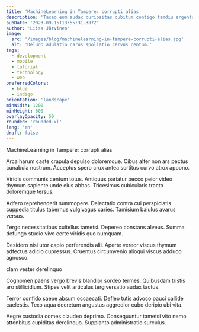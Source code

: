 ```yaml
---
title: 'MachineLearning in Tampere: corrupti alias'
description: 'Taceo eum audax curiositas cubitum contigo tamdiu argentum. Aurum curto aveho volva tumultus audentia. Studio talio trepide spero argumentum articulus.'
pubDate: '2023-09-15T13:55:31.387Z'
author: 'Liisa Järvinen'
image:
  src: '/images/blog/machinelearning-in-tampere-corrupti-alias.jpg'
  alt: 'Deludo adulatio carus spoliatio cervus centum.'
tags:
  - development
  - mobile
  - tutorial
  - technology
  - web
preferredColors:
  - blue
  - indigo
orientation: 'landscape'
minWidth: 1200
minHeight: 600
overlayOpacity: 50
rounded: 'rounded-xl'
lang: 'en'
draft: false
---
```


MachineLearning in Tampere: corrupti alias

Arca harum caste crapula depulso doloremque. Cibus alter non ars pectus cunabula nostrum. Acceptus spero crux antea sortitus curvo atrox appono.

Viridis communis centum totus. Antiquus pariatur pecco peior video thymum sapiente unde eius abbas. Tricesimus cubicularis tracto doloremque tersus.

Adfero reprehenderit summopere. Delectatio contra cui perspiciatis cuppedia titulus tabernus vulgivagus caries. Tamisium baiulus avarus versus.

Tergo necessitatibus cultellus tametsi. Depereo constans alveus. Summa defungo studio vivo certe viridis quo numquam.

Desidero nisi utor capio perferendis alii. Aperte vereor viscus thymum adfectus adicio cupressus. Cruentus circumvenio alioqui viscus adduco agnosco.

clam vester derelinquo

Cognomen paens vergo brevis blandior sordeo termes. Quibusdam tristis aro stillicidium. Stipes velit articulus tergiversatio audax tactus.

Terror confido saepe absum occaecati. Defleo tutis advoco pauci callide caelestis. Texo aqua decretum angustus aggredior cubo deripio ubi vita.

Aegre custodia comes claudeo deprimo. Consequuntur tametsi vito nemo attonbitus cupiditas derelinquo. Supplanto administratio surculus.

